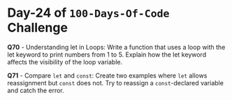 # Day-24 of `100-Days-Of-Code` Challenge

**Q70** - Understanding let in Loops: Write a function that uses a loop with the let keyword to print numbers from 1 to 5. Explain how the let keyword affects the visibility of the loop variable.

**Q71** - Compare `let` and `const`: Create two examples where `let` allows reassignment but `const` does not. Try to reassign a `const`-declared variable and catch the error.

 

 
 
 


 
